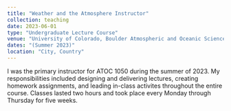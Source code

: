 ```yaml
---
title: "Weather and the Atmosphere Instructor"
collection: teaching
date: 2023-06-01
type: "Undergraduate Lecture Course"
venue: "University of Colorado, Boulder Atmospheric and Oceanic Science Department"
dates: "(Summer 2023)"
location: "City, Country"
---
```


I was the primary instructor for ATOC 1050 during the summer of 2023. My responsibilities included designing and delivering lectures, creating homework assignments, and leading in-class activites throughout the entire course. Classes lasted two hours and took place every Monday through Thursday for five weeks. 
